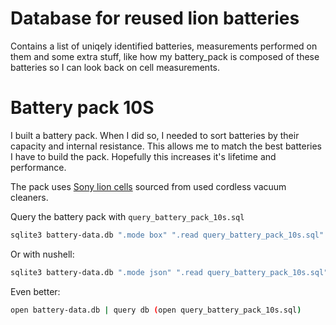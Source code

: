 # Database for reused lion batteries

Contains a list of uniqely identified batteries, measurements performed on them and some extra stuff, like how my battery_pack is composed of these batteries so I can look back on cell measurements.

# Battery pack 10S

I built a battery pack. When I did so, I needed to sort batteries by their capacity and internal resistance. This allows me to match the best batteries I have to build the pack. Hopefully this increases it's lifetime and performance.

The pack uses [Sony lion cells](https://secondlifestorage.com/index.php?pages/cell-database/&fsort=1&fbrand=&fform=&fkeys=US18650V3) sourced from used cordless vacuum cleaners.

Query the battery pack with `query_battery_pack_10s.sql`

```sh
sqlite3 battery-data.db ".mode box" ".read query_battery_pack_10s.sql"
```

Or with nushell:

```sh
sqlite3 battery-data.db ".mode json" ".read query_battery_pack_10s.sql" | from json
```

Even better:

```sh
open battery-data.db | query db (open query_battery_pack_10s.sql)
```